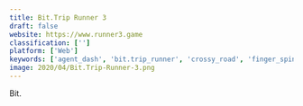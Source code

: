 ```yaml
---
title: Bit.Trip Runner 3
draft: false 
website: https://www.runner3.game
classification: ['']
platform: ['Web']
keywords: ['agent_dash', 'bit.trip_runner', 'crossy_road', 'finger_spinner', 'gravity_project', 'run_sackboy!_run!', 'run_n’_gun', 'running_fred', 'sonic_dash', 'subway_surfers', 'temple_run']
image: 2020/04/Bit.Trip-Runner-3.png
---
```

Bit.